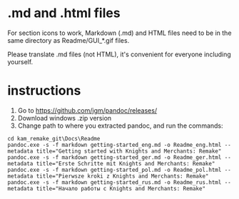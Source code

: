 # .md and .html files
For section icons to work, Markdown (.md) and HTML files need to be in the same directory as Readme/GUI_*.gif files.

Please translate .md files (not HTML), it's convenient for everyone including yourself.

# instructions
1. Go to https://github.com/jgm/pandoc/releases/ 
1. Download windows .zip version
1. Change path to where you extracted pandoc, and run the commands:
```
cd kam_remake_git\Docs\Readme
pandoc.exe -s -f markdown getting-started_eng.md -o Readme_eng.html --metadata title="Getting started with Knights and Merchants: Remake"
pandoc.exe -s -f markdown getting-started_ger.md -o Readme_ger.html --metadata title="Erste Schritte mit Knights and Merchants: Remake"
pandoc.exe -s -f markdown getting-started_pol.md -o Readme_pol.html --metadata title="Pierwsze kroki z Knights and Merchants: Remake"
pandoc.exe -s -f markdown getting-started_rus.md -o Readme_rus.html --metadata title="Начало работы с Knights and Merchants: Remake"
```